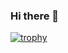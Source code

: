 ### Hi there 👋

[![trophy](https://github-profile-trophy.vercel.app/?username=lucthienphong1120&theme=monokai)](https://github.com/ryo-ma/github-profile-trophy)

<!--
**JonSon1313/JonSon1313** is a ✨ _special_ ✨ repository because its `README.md` (this file) appears on your GitHub profile.

Here are some ideas to get you started:

- 🔭 I’m currently working on ...
- 🌱 I’m currently learning ...
- 👯 I’m looking to collaborate on ...
- 🤔 I’m looking for help with ...
- 💬 Ask me about ...
- 📫 How to reach me: ...
- 😄 Pronouns: ...
- ⚡ Fun fact: ...
-->
